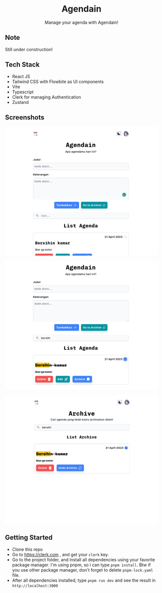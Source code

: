 <div align="center">
  <h1>Agendain</h1>
  <p>Manage your agenda with Agendain!</p>
</div>

## Note

Still under construction!

## Tech Stack

- React JS
- Tailwind CSS with Flowbite as UI components
- Vite
- Typescript
- Clerk for managing Authentication
- Zustand

## Screenshots

![Screenshot 1](/public/docs/ss1.png)

![Screenshot 2](/public/docs/ss2.png)

![Screenshot 3](/public/docs/ss3.png)

## Getting Started

- Clone this repo
- Go to https://clerk.com , and get your `clerk` key.
- Go to the project folder, and install all dependencies using your favorite package manager. I'm using pnpm, so i can type `pnpm install`. Btw if you use other package manager, don't forget to delete `pnpm-lock.yaml` file.
- After all dependencies installed, type `pnpm run dev` and see the result in `http://localhost:3000`
